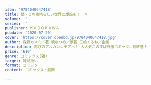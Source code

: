 ```yaml
---
isbn: '9784040647418'
title: 続・この素晴らしい世界に爆焔を！　４
volume: ''
series: ''
publisher: ＫＡＤＯＫＡＷＡ
pubdate: '2020-07-20'
cover: 'https://cover.openbd.jp/9784040647418.jpg'
author: 森野カスミ／著 暁なつめ／原著 三嶋くろね／企画
description: 再びのアルカンレテアへ！ 大人気このすば外伝コミック、最終巻！
price: '610'
genre: コミックス(雑)
target: 雑誌扱い
format: コミック
content: コミックス・劇画

---
```

